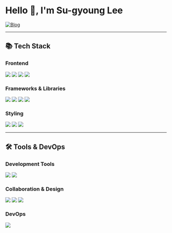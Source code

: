 # Hello 👋, I'm Su-gyoung Lee

<div>
  
[![Blog](https://img.shields.io/badge/Blog-c25980?style=flat-square&logo=Velog&logoColor=white)](https://velog.io/@tnrud4685)

</div>

---

## 📚 Tech Stack

### Frontend
<div>
  <img src="https://img.shields.io/badge/HTML5-E34F26?style=flat-square&logo=HTML5&logoColor=white" />
  <img src="https://img.shields.io/badge/CSS3-1572B6?style=flat-square&logo=CSS3&logoColor=white" />
  <img src="https://img.shields.io/badge/JavaScript-F7DF1E?style=flat-square&logo=JavaScript&logoColor=black" />
  <img src="https://img.shields.io/badge/TypeScript-3178C6?style=flat-square&logo=TypeScript&logoColor=white" />
</div>

### Frameworks & Libraries
<div>
  <img src="https://img.shields.io/badge/React-61DAFB?style=flat-square&logo=React&logoColor=black" />
  <img src="https://img.shields.io/badge/Next.js-000000?style=flat-square&logo=Next.js&logoColor=white" />
  <img src="https://img.shields.io/badge/Redux-764ABC?style=flat-square&logo=Redux&logoColor=white" />
  <img src="https://img.shields.io/badge/TanStack Query-FF4154?style=flat-square&logo=ReactQuery&logoColor=white" />
</div>

### Styling
<div>
  <img src="https://img.shields.io/badge/styled--components-DB7093?style=flat-square&logo=styled-components&logoColor=white" />
  <img src="https://img.shields.io/badge/Material--UI-007FFF?style=flat-square&logo=MUI&logoColor=white" />
  <img src="https://img.shields.io/badge/Tailwind_CSS-06B6D4?style=flat-square&logo=tailwind-css&logoColor=white" />
</div>

---

## 🛠️ Tools & DevOps

### Development Tools
<div>
  <img src="https://img.shields.io/badge/Visual_Studio_Code-007ACC?style=flat-square&logo=visual-studio-code&logoColor=white" />
  <img src="https://img.shields.io/badge/Git-F05032?style=flat-square&logo=git&logoColor=white" />
</div>

### Collaboration & Design
<div>
  <img src="https://img.shields.io/badge/Notion-000000?style=flat-square&logo=notion&logoColor=white" />
  <img src="https://img.shields.io/badge/Jira-0052CC?style=flat-square&logo=jira&logoColor=white" />
  <img src="https://img.shields.io/badge/Adobe_Photoshop-31A8FF?style=flat-square&logo=adobe-photoshop&logoColor=white" />
</div>

### DevOps
<div>
  <img src="https://img.shields.io/badge/Docker-2496ED?style=flat-square&logo=docker&logoColor=white" />
</div>
